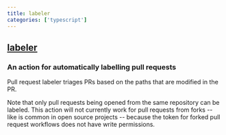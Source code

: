 ```yaml
---
title: labeler
categories: ['typescript']
---
```

## [labeler](https://github.com/actions/labeler)

### An action for automatically labelling pull requests


Pull request labeler triages PRs based on the paths that are modified in the PR.

Note that only pull requests being opened from the same repository can be labeled.  This action will not currently work for pull requests from forks -- like is common in open source projects -- because the token for forked pull request workflows does not have write permissions.
